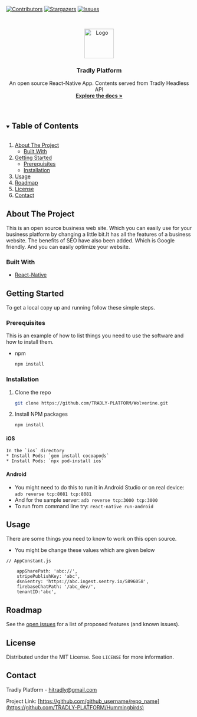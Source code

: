  [![Contributors][contributors-shield]][contributors-url]
[![Stargazers][stars-shield]][stars-url]
[![Issues][issues-shield]][issues-url]
  


<!-- PROJECT LOGO -->
<br />
<p align="center">
  <a href="https://github.com/TRADLY-PLATFORM/Hummingbirds">
    <img src="https://avatars.githubusercontent.com/u/40002234?v=4" alt="Logo" width="80" height="80">
  </a>
 
  <h3 align="center">Tradly Platform</h3>

  <p align="center">
     An open source React-Native App. Contents served from Tradly Headless API
    <br />
    <a href="https://portal.tradly.app/docs/introduction"><strong>Explore the docs »</strong></a>
    <br />
    <br />
  </p>
</p>



<!-- TABLE OF CONTENTS -->
<details open="open">
  <summary><h2 style="display: inline-block">Table of Contents</h2></summary>
  <ol>
    <li>
      <a href="#about-the-project">About The Project</a>
      <ul>
        <li><a href="#built-with">Built With</a></li>
      </ul>
    </li>
    <li>
      <a href="#getting-started">Getting Started</a>
      <ul>
        <li><a href="#prerequisites">Prerequisites</a></li>
        <li><a href="#installation">Installation</a></li>
      </ul>
    </li>
    <li><a href="#usage">Usage</a></li>
    <li><a href="#roadmap">Roadmap</a></li>
    <li><a href="#license">License</a></li>
    <li><a href="#contact">Contact</a></li>
    <!-- <li><a href="#acknowledgements">Acknowledgements</a></li> -->
  </ol>
</details>



<!-- ABOUT THE PROJECT -->
## About The Project
This is an open source business web site. Which you can easily use for your business platform by changing a little bit.It has all the features of a business website. The benefits of SEO have also been added. Which is Google friendly. And you can easily optimize your website.
<!-- [![Product Name Screen Shot][product-screenshot]](https://example.com) -->
 

### Built With

* [React-Native](https://reactnative.dev)
 

<!-- GETTING STARTED -->
## Getting Started

To get a local copy up and running follow these simple steps.

### Prerequisites

This is an example of how to list things you need to use the software and how to install them.
* npm
  ```sh
  npm install
  ```

### Installation

1. Clone the repo
   ```sh
   git clone https://github.com/TRADLY-PLATFORM/Wolverine.git
   ```
2. Install NPM packages
   ```sh
   npm install
   ```
#### iOS
    In the `ios` directory
    * Install Pods: `gem install cocoapods`
    * Install Pods: `npx pod-install ios`
 
#### Android

* You might need to do this to run it in Android Studio or on real device: `adb reverse tcp:8081 tcp:8081`
* And for the sample server: `adb reverse tcp:3000 tcp:3000`
* To run from command line try: `react-native run-android`



<!-- USAGE EXAMPLES -->
## Usage
There are some things you need to know to work on this open source.
* You might be change these values which are given below

```tsx
// AppConstant.js

    appSharePath: 'abc://',
    stripePublishKey: 'abc',
    dsnSentry: 'https://abc.ingest.sentry.io/5896058',
    firebaseChatPath: '/abc_dev/',
    tenantID:'abc',
```


<!-- ROADMAP -->
## Roadmap

See the [open issues](https://github.com/github_username/repo_name/issues) for a list of proposed features (and known issues).




<!-- LICENSE -->
## License

Distributed under the MIT License. See `LICENSE` for more information.



<!-- CONTACT -->
## Contact

Tradly Platform   -  hitradly@gmail.com

Project Link: [https://github.com/github_username/repo_name](https://github.com/TRADLY-PLATFORM/Hummingbirds)



<!-- ACKNOWLEDGEMENTS -->
<!-- ## Acknowledgements

* []()
* []()
* []()
 -->




<!-- MARKDOWN LINKS & IMAGES -->
<!-- https://www.markdownguide.org/basic-syntax/#reference-style-links -->
[contributors-shield]: https://img.shields.io/github/contributors/TRADLY-PLATFORM/Hummingbirds 
[contributors-url]: https://github.com/TRADLY-PLATFORM/Hummingbirds/graphs/contributors
[forks-shield]: https://img.shields.io/github/forks/TRADLY-PLATFORM/Hummingbirdse
[forks-url]: https://github.com/TRADLY-PLATFORM/Hummingbirds/network/members
[stars-shield]: https://img.shields.io/github/stars/TRADLY-PLATFORM/Hummingbirds
[stars-url]: https://github.com/TRADLY-PLATFORM/Hummingbirds/stargazers
[issues-shield]: https://img.shields.io/github/issues/TRADLY-PLATFORM/Hummingbirds
[issues-url]: https://github.com/TRADLY-PLATFORM/Hummingbirds/issues
[license-shield]: https://img.shields.io/github/license/TRADLY-PLATFORM/repo.svg?style=for-the-badge
[license-url]: https://github.com/TRADLY-PLATFORM/Hummingbirds/blob/master/LICENSE.txt
[linkedin-shield]: https://img.shields.io/badge/-LinkedIn-black.svg?style=for-the-badge&logo=linkedin&colorB=555
[linkedin-url]: https://linkedin.com/in/github_username

